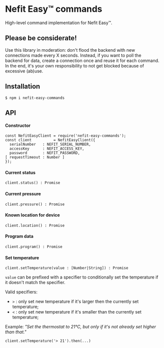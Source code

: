 # Nefit Easy™ commands

High-level command implementation for Nefit Easy™.

## Please be considerate!

Use this library in moderation: don't flood the backend with new connections made every X seconds. Instead, if you want to poll the backend for data, create a connection once and reuse it for each command. In the end, it's your own responsibility to not get blocked because of excessive (ab)use.

## Installation

```
$ npm i nefit-easy-commands
```

## API

#### Constructor

```
const NefitEasyClient = require('nefit-easy-commands');
const client          = NefitEasyClient({
  serialNumber   : NEFIT_SERIAL_NUMBER,
  accessKey      : NEFIT_ACCESS_KEY,
  password       : NEFIT_PASSWORD,
[ requestTimeout : Number ]
});
```

#### Current status

```
client.status() : Promise
```

#### Current pressure

```
client.pressure() : Promise
```

#### Known location for device

```
client.location() : Promise
```

#### Program data

```
client.program() : Promise
```

#### Set temperature

```
client.setTemperature(value : [Number|String]) : Promise
```

`value` can be prefixed with a specifier to conditionally set the temperature if it doesn't match the specifier.

Valid specifiers:
* `>` : only set new temperature if it's larger then the currently set temperature;
* `<` : only set new temperature if it's smaller than the currently set temperature;

Example:
_"Set the thermostat to 21°C, but only if it's not already set higher than that."_

```
client.setTemperature('> 21').then(...)
```
